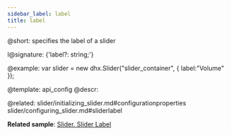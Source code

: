 ```yaml
---
sidebar_label: label
title: label
---          
```


@short: specifies the label of a slider

l@signature: {'label?: string;'}

@example: 
var slider = new dhx.Slider("slider_container", { 
   label:"Volume" 
});


@template:	api_config
@descr: 


@related: 
slider/initializing_slider.md#configurationproperties
slider/configuring_slider.md#sliderlabel

**Related sample**: [Slider. Slider Label](https://snippet.dhtmlx.com/4o7yttam)

